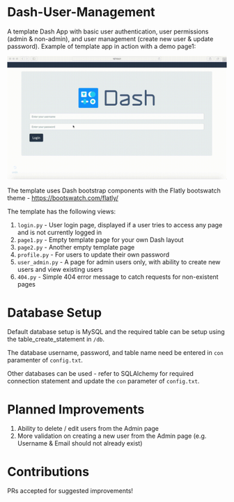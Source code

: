 # Dash-User-Management

A template Dash App with basic user authentication, user permissions (admin & non-admin), and user management (create new user & update password). Example of template app in action with a demo page1:

![](demo.gif)

The template uses Dash bootstrap components with the Flatly bootswatch theme - https://bootswatch.com/flatly/

The template has the following views:

1. `login.py` - User login page, displayed if a user tries to access any page and is not currently logged in
2. `page1.py` - Empty template page for your own Dash layout
3. `page2.py` - Another empty template page
4. `profile.py` - For users to update their own password
5. `user_admin.py` - A page for admin users only, with ability to create new users and view existing users
6. `404.py` - Simple 404 error message to catch requests for non-existent pages





# Database Setup

Default database setup is MySQL and the required table can be setup using the table_create_statement in `/db`.

The database username, password, and table name need be entered in `con` paramenter of `config.txt`.

Other databases can be used - refer to SQLAlchemy for required connection statement and update the `con` parameter of `config.txt`.


# Planned Improvements

1. Ability to delete / edit users from the Admin page
2. More validation on creating a new user from the Admin page (e.g. Username & Email should not already exist)


# Contributions

PRs accepted for suggested improvements!

